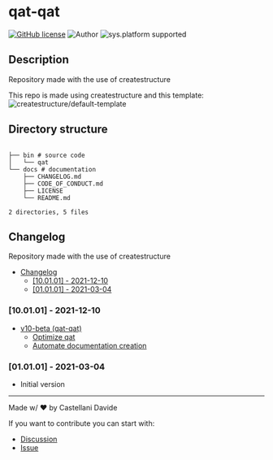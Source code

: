 # qat-qat
[![GitHub license](https://img.shields.io/badge/license-GNU-green?style=flat)](https://github.com/qat/blob/main/docs/LICENSE)
![Author](https://img.shields.io/badge/author-DavideC03-green?style=flat)
![sys.platform supported](https://img.shields.io/badge/OS%20platform%20supported-all-blue?style=flat) 

##  Description 
Repository made with the use of createstructure


This repo is made using createstructure and this template:
![createstructure/default-template](https://opengraph.githubassets.com/e6c4a2eb3399dda1633a0cc19d2f1a57a9fabefc59601798a855ae20d99ae772/qat)
##  Directory structure 

```

├── bin # source code
│   └── qat
└── docs # documentation
    ├── CHANGELOG.md
    ├── CODE_OF_CONDUCT.md
    ├── LICENSE
    └── README.md

2 directories, 5 files
```
##  Changelog 

Repository made with the use of createstructure

- [ Changelog ](#changelog)
  - [[10.01.01] - 2021-12-10](#100101---2021-12-10)
  - [[01.01.01] - 2021-03-04](#010101---2021-03-04)

### [10.01.01] - 2021-12-10
- [v10-beta (qat-qat)](https://github.com/qat/issues/5)
  - [Optimize qat](https://github.com/qat/issues/7)
  - [Automate documentation creation](https://github.com/qat/issues/6)

### [01.01.01] - 2021-03-04
 - Initial version

---
Made w/ :heart: by Castellani Davide

If you want to contribute you can start with:
- [Discussion](https://github.com/qat/discussions)
- [Issue](https://github.com/qat/issues/new)
